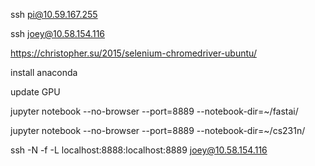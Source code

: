 ssh pi@10.59.167.255

ssh joey@10.58.154.116


https://christopher.su/2015/selenium-chromedriver-ubuntu/

install anaconda

update GPU

jupyter notebook --no-browser --port=8889 --notebook-dir=~/fastai/

jupyter notebook --no-browser --port=8889 --notebook-dir=~/cs231n/

ssh -N -f -L localhost:8888:localhost:8889 joey@10.58.154.116

